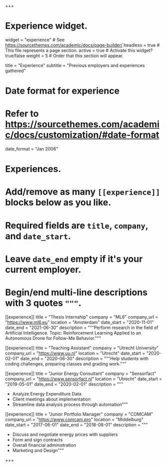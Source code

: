 +++
# Experience widget.
widget = "experience"  # See https://sourcethemes.com/academic/docs/page-builder/
headless = true  # This file represents a page section.
active = true  # Activate this widget? true/false
weight = 5  # Order that this section will appear.

title = "Experience"
subtitle = "Previous employers and experiences gathered"

# Date format for experience
#   Refer to https://sourcethemes.com/academic/docs/customization/#date-format
date_format = "Jan 2006"

# Experiences.
#   Add/remove as many `[[experience]]` blocks below as you like.
#   Required fields are `title`, `company`, and `date_start`.
#   Leave `date_end` empty if it's your current employer.
#   Begin/end multi-line descriptions with 3 quotes `"""`.

[[experience]]
  title = "Thesis Internship"
  company = "ML6"
  company_url = "https://www.ml6.eu"
  location = "Amsterdam"
  date_start = "2020-11-01"
  date_end = "2021-06-30"
  description = """Perform research in the field of Artificial Intelligence. Topic: Reinforcement Learning Applied to an Autonomous Drone for Follow-Me Behavior."""

[[experience]]
  title = "Teaching Assistant"
  company = "Utrecht University"
  company_url = "https://www.uu.nl"
  location = "Utrecht"
  date_start = "2020-02-01"
  date_end = "2020-06-30"
  description = """Help students with coding challenges, preparing classes and grading work."""

[[experience]]
  title = "Junior Energy Consultant"
  company = "Sensorfact"
  company_url = "https://www.sensorfact.nl"
  location = "Utrecht"
  date_start = "2019-05-01"
  date_end = "2020-02-01"
  description = """
  * Analyze Energy Expenditure Data
  * Client meetings about implementation
  * Streamline data analysis process through automation"""

  [[experience]]
    title = "Junior Portfolio Manager"
    company = "COMCAM"
    company_url = "https://www.comcam.pro"
    location = "Middelburg"
    date_start = "2017-06-01"
    date_end = "2018-08-01"
    description = """
* Discuss and negotiate energy prices with suppliers
* Form and sign contracts
* Overall financial administration
* Marketing and Design"""
  
+++
